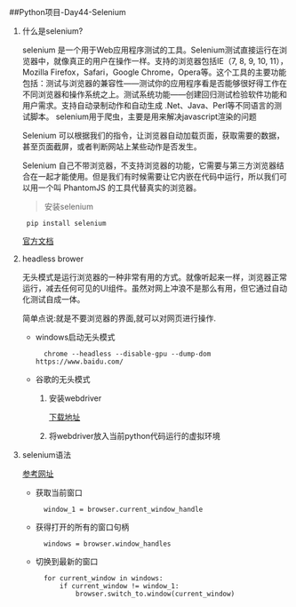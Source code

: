 ##Python项目-Day44-Selenium
1. 什么是selenium?

	selenium 是一个用于Web应用程序测试的工具。Selenium测试直接运行在浏览器中，就像真正的用户在操作一样。支持的浏览器包括IE（7, 8, 9, 10, 11），Mozilla Firefox，Safari，Google Chrome，Opera等。这个工具的主要功能包括：测试与浏览器的兼容性——测试你的应用程序看是否能够很好得工作在不同浏览器和操作系统之上。测试系统功能——创建回归测试检验软件功能和用户需求。支持自动录制动作和自动生成 .Net、Java、Perl等不同语言的测试脚本。 
	selenium用于爬虫，主要是用来解决javascript渲染的问题 

	Selenium 可以根据我们的指令，让浏览器自动加载页面，获取需要的数据，甚至页面截屏，或者判断网站上某些动作是否发生。

	Selenium 自己不带浏览器，不支持浏览器的功能，它需要与第三方浏览器结合在一起才能使用。但是我们有时候需要让它内嵌在代码中运行，所以我们可以用一个叫 PhantomJS 的工具代替真实的浏览器。

	> 安装selenium

		pip install selenium

	[官方文档](https://selenium-python.readthedocs.io/index.html)

2. headless brower

	无头模式是运行浏览器的一种非常有用的方式。就像听起来一样，浏览器正常运行，减去任何可见的UI组件。虽然对网上冲浪不是那么有用，但它通过自动化测试自成一体。
	
	简单点说:就是不要浏览器的界面,就可以对网页进行操作.

	* windows启动无头模式

			chrome --headless --disable-gpu --dump-dom https://www.baidu.com/

	* 谷歌的无头模式

		1. 安装webdriver

			[下载地址](http://chromedriver.storage.googleapis.com/index.html)

		2. 将webdriver放入当前python代码运行的虚拟环境


3. selenium语法

	[参考网址](https://blog.csdn.net/qq_29186489/article/details/78661008)

	* 获取当前窗口

			window_1 = browser.current_window_handle


	* 获得打开的所有的窗口句柄

			windows = browser.window_handles

	* 切换到最新的窗口

		 
		    for current_window in windows:
		        if current_window != window_1:
		            browser.switch_to.window(current_window)